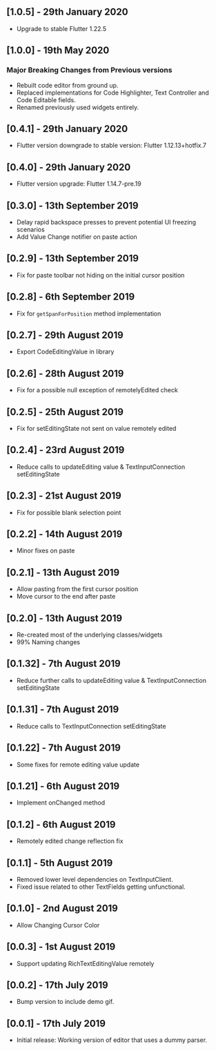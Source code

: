## [1.0.5] - 29th January 2020
* Upgrade to stable Flutter 1.22.5
## [1.0.0] - 19th May 2020
### Major Breaking Changes from Previous versions
* Rebuilt code editor from ground up.
* Replaced implementations for Code Highlighter, Text Controller and Code Editable fields.
* Renamed previously used widgets entirely.
## [0.4.1] - 29th January 2020
* Flutter version downgrade to stable version: Flutter 1.12.13+hotfix.7
## [0.4.0] - 29th January 2020
* Flutter version upgrade: Flutter 1.14.7-pre.19
## [0.3.0] - 13th September 2019
* Delay rapid backspace presses to prevent potential UI freezing scenarios
* Add Value Change notifier on paste action
## [0.2.9] - 13th September 2019
* Fix for paste toolbar not hiding on the initial cursor position
## [0.2.8] - 6th September 2019
* Fix for `getSpanForPosition` method implementation
## [0.2.7] - 29th August 2019
* Export CodeEditingValue in library
## [0.2.6] - 28th August 2019
* Fix for a possible null exception of remotelyEdited check
## [0.2.5] - 25th August 2019
* Fix for setEditingState not sent on value remotely edited
## [0.2.4] - 23rd August 2019
* Reduce calls to updateEditing value & TextInputConnection setEditingState
## [0.2.3] - 21st August 2019
* Fix for possible blank selection point
## [0.2.2] - 14th August 2019
* Minor fixes on paste
## [0.2.1] - 13th August 2019
* Allow pasting from the first cursor position
* Move cursor to the end after paste
## [0.2.0] - 13th August 2019
* Re-created most of the underlying classes/widgets
* 99% Naming changes
## [0.1.32] - 7th August 2019
* Reduce further calls to updateEditing value & TextInputConnection setEditingState
## [0.1.31] - 7th August 2019
* Reduce calls to TextInputConnection setEditingState
## [0.1.22] - 7th August 2019
* Some fixes for remote editing value update
## [0.1.21] - 6th August 2019
* Implement onChanged method
## [0.1.2] - 6th August 2019
* Remotely edited change reflection fix
## [0.1.1] - 5th August 2019
* Removed lower level dependencies on TextInputClient.
* Fixed issue related to other TextFields getting unfunctional.
## [0.1.0] - 2nd August 2019
* Allow Changing Cursor Color
## [0.0.3] - 1st August 2019
* Support updating RichTextEditingValue remotely
## [0.0.2] - 17th July 2019
* Bump version to include demo gif.
## [0.0.1] - 17th July 2019
* Initial release: Working version of editor that uses a dummy parser.
